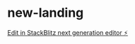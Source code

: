 # new-landing

[Edit in StackBlitz next generation editor ⚡️](https://stackblitz.com/~/github.com/stevyhacker/new-landing)